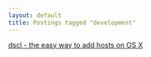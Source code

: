 ```yaml
---
layout: default
title: Postings tagged "development"
---
```

[dscl - the easy way to add hosts on OS X](http://janesconference.github.com/KievII//2009/07/dscl-the-easy-way-to-add-hosts-on-osx)<br />
